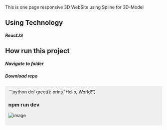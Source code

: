 This is one page responsive 3D WebSite using Spline for 3D-Model

<h2>Using Technology</h2>

<h5>ReactJS<h5>

<h2>How run this project</h2>

<h5>Navigate to folder</h5>

<h5>Download repo</h5>

<div style="background-color: #f0f0f0; padding: 10px;">
```python
def greet():
    print("Hello, World!")


<h3>npm run dev</h3>

![image](https://github.com/StanislavKamenov/3D-Website-react/assets/76092821/5c503786-148d-4834-be55-8b28db0f24d7)
